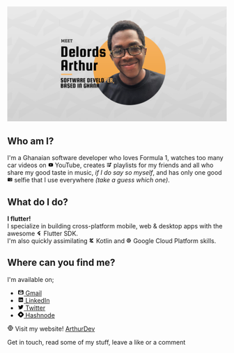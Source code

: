 <img src="assets/social_share_image.png" width= "980">

## Who am I?
I'm a Ghanaian software developer who loves Formula 1, watches too many car videos on <img src="https://github.com/thearthurdev/thearthurdev/blob/master/assets/youtube.png" width= "12"> YouTube, creates <img src="https://github.com/thearthurdev/thearthurdev/blob/master/assets/playlist.png" width= "12"> playlists for my friends and all who share my good taste in music, *if I do say so myself*, and has only one good <img src="https://github.com/thearthurdev/thearthurdev/blob/master/assets/camera.png" width= "12"> selfie that I use everywhere *(take a guess which one)*.

## What do I do?
**I flutter!**<br>
I specialize in building cross-platform mobile, web & desktop apps with the awesome <img src="https://github.com/thearthurdev/thearthurdev/blob/master/assets/flutter.png" width= "12"> Flutter SDK.<br>
I'm also quickly assimilating <img src="https://github.com/thearthurdev/thearthurdev/blob/master/assets/kotlin.png" width= "12"> Kotlin and <img src="https://github.com/thearthurdev/thearthurdev/blob/master/assets/gcp.png" width= "12"> Google Cloud Platform skills.

## Where can you find me?
I'm available on;
- [<img src="https://github.com/thearthurdev/thearthurdev/blob/master/assets/gmail.png" width= "14"> Gmail](mailto:arthurdelords@gmail.com)
- [<img src="https://github.com/thearthurdev/thearthurdev/blob/master/assets/linkedin.png" width= "14"> LinkedIn](https://www.linkedin.com/in/arthurdelords/)
- [<img src="https://github.com/thearthurdev/thearthurdev/blob/master/assets/twitter.png" width= "14"> Twitter](https://twitter.com/thearthurdev)
- [<img src="https://github.com/thearthurdev/thearthurdev/blob/master/assets/hashnode.png" width= "14"> Hashnode](https://blog.thearthur.dev/)

[<img src="https://github.com/thearthurdev/thearthurdev/blob/master/assets/website.png" width= "14">](https://thearthur.dev) Visit my website! [ArthurDev](https://thearthur.dev)

Get in touch, read some of my stuff, leave a like or a comment


<!--
**thearthurdev/thearthurdev** is a ✨ _special_ ✨ repository because its `README.md` (this file) appears on your GitHub profile.

Here are some ideas to get you started:

- 🔭 I’m currently working on ...
- 🌱 I’m currently learning ...
- 👯 I’m looking to collaborate on ...
- 🤔 I’m looking for help with ...
- 💬 Ask me about ...
- 📫 How to reach me: ...
- 😄 Pronouns: ...
- ⚡ Fun fact: ...
-->
